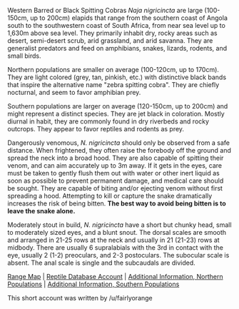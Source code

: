 Western Barred or Black Spitting Cobras *Naja nigricincta* are large (100-150cm, up to 200cm) elapids that range from the southern coast of Angola south to the southwestern coast of South Africa, from near sea level up to 1,630m above sea level.  They primarily inhabit dry, rocky areas such as desert, semi-desert scrub, arid grassland, and arid savanna.  They are generalist predators and feed on amphibians, snakes, lizards, rodents, and small birds.

Northern populations are smaller on average (100-120cm, up to 170cm).  They are light colored (grey, tan, pinkish, etc.) with distinctive black bands that inspire the alternative name "zebra spitting cobra".  They are chiefly nocturnal, and seem to favor amphibian prey.

Southern populations are larger on average (120-150cm, up to 200cm) and might represent a distinct species.  They are jet black in coloration.  Mostly diurnal in habit, they are commonly found in dry riverbeds and rocky outcrops.  They appear to favor reptiles and rodents as prey.

Dangerously venomous, *N. nigricincta* should only be observed from a safe distance.  When frightened, they often raise the forebody off the ground and spread the neck into a broad hood.  They are also capable of spitting their venom, and can aim accurately up to 3m away.  If it gets in the eyes, care must be taken to gently flush them out with water or other inert liquid as soon as possible to prevent permanent damage, and medical care should be sought.  They are capable of biting and/or ejecting venom without first spreading a hood.  Attempting to kill or capture the snake dramatically increases the risk of being bitten.  **The best way to avoid being bitten is to leave the snake alone.**
  
Moderately stout in build, *N. nigricincta* have a short but chunky head, small to moderately sized eyes, and a blunt snout.  The dorsal scales are smooth and arranged in 21-25 rows at the neck and usually in 21 (21-23) rows at midbody.  There are usually 6 supralabials with the 3rd in contact with the eye, usually 2 (1-2) preoculars, and 2-3 postoculars.  The subocular scale is absent.  The anal scale is single and the subcaudals are divided.

[Range Map](https://www.iucnredlist.org/species/110168705/139747789)  |  [Reptile Database Account](https://reptile-database.reptarium.cz/species?genus=Naja&species=nigricincta)  |  [Additional Information, Northern Populations](https://www.africansnakebiteinstitute.com/snake/african-snakes-zebra-cobra/)  |  [Additional Information, Southern Populations](https://www.africansnakebiteinstitute.com/snake/black-spitting-cobra/)

This short account was written by /u/fairlyorange